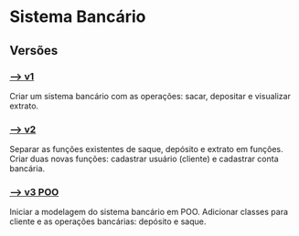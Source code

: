 # Sistema Bancário

## Versões

### [--> v1](https://github.com/robinsonronchi/sistema-bancario/tree/main/v1)
Criar um sistema bancário com as operações: sacar, depositar e visualizar extrato.

### [--> v2](https://github.com/robinsonronchi/sistema-bancario/tree/main/v2)
Separar as funções existentes de saque, depósito e extrato em funções. Criar duas novas funções: cadastrar usuário (cliente) e cadastrar conta bancária.

### [--> v3 POO](https://github.com/robinsonronchi/sistema-bancario/tree/main/v3-POO)
Iniciar a modelagem do sistema bancário em POO. Adicionar classes para cliente e as operações bancárias: depósito e saque.

